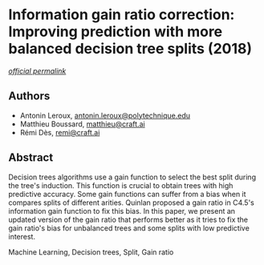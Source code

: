 # Information gain ratio correction: Improving prediction with more balanced decision tree splits (2018) #

[_official permalink_](https://arxiv.org/abs/1801.08310)

## Authors ##

- Antonin Leroux, <antonin.leroux@polytechnique.edu>
- Matthieu Boussard, <matthieu@craft.ai>
- Rémi Dès, <remi@craft.ai>

## Abstract ##

Decision trees algorithms use a gain function to select the best split during the tree's induction. This function is crucial to obtain trees with high predictive accuracy. Some gain functions can suffer from a bias when it compares splits of different arities. Quinlan proposed a gain ratio in C4.5's information gain function to fix this bias. In this paper, we present an updated version of the gain ratio that performs better as it tries to fix the gain ratio's bias for unbalanced trees and some splits with low predictive interest.

Machine Learning, Decision trees, Split, Gain ratio
